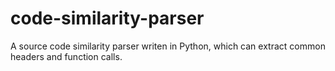 # code-similarity-parser
A source code similarity parser writen in Python, which can extract common headers and function calls.
